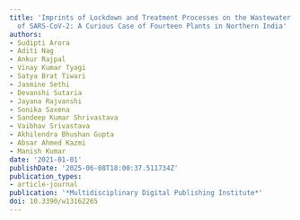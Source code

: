 ```yaml
---
title: 'Imprints of Lockdown and Treatment Processes on the Wastewater Surveillance
  of SARS-CoV-2: A Curious Case of Fourteen Plants in Northern India'
authors:
- Sudipti Arora
- Aditi Nag
- Ankur Rajpal
- Vinay Kumar Tyagi
- Satya Brat Tiwari
- Jasmine Sethi
- Devanshi Sutaria
- Jayana Rajvanshi
- Sonika Saxena
- Sandeep Kumar Shrivastava
- Vaibhav Srivastava
- Akhilendra Bhushan Gupta
- Absar Ahmed Kazmi
- Manish Kumar
date: '2021-01-01'
publishDate: '2025-06-08T18:00:37.511734Z'
publication_types:
- article-journal
publication: '*Multidisciplinary Digital Publishing Institute*'
doi: 10.3390/w13162265
---
```


